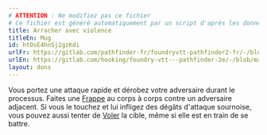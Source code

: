 ```yaml
---
# ATTENTION : Ne modifiez pas ce fichier
# Ce fichier est généré automatiquement par un script d'après les données du module Foundry VTT officiel et de sa traduction
title: Arracher avec violence
titleEn: Mug
id: htOsE4hnSj2gzKdi
urlFr: https://gitlab.com/pathfinder-fr/foundryvtt-pathfinder2-fr/-/blob/master/data/feats/htOsE4hnSj2gzKdi.htm
urlEn: https://gitlab.com/hooking/foundry-vtt---pathfinder-2e/-/blob/master/packs/data/feats.db/mug.json
layout: dons
---
```

Vous portez une attaque rapide et dérobez votre adversaire durant le processus. Faites une [Frappe](../actions/frapper.md) au corps à corps contre un adversaire adjacent. Si vous le touchez et lui infligez des dégâts d'attaque sournoise, vous pouvez aussi tenter de [Voler](../actions/voler.md) la cible, même si elle est en train de se battre.
